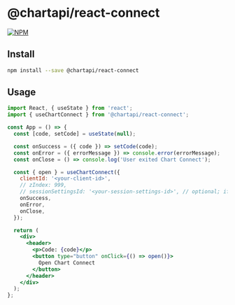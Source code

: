 # @chartapi/react-connect

[![NPM](https://img.shields.io/npm/v/@chartapi/react-connect)](https://www.npmjs.com/package/@chartapi/react-connect)

## Install

```bash
npm install --save @chartapi/react-connect
```

## Usage

```jsx
import React, { useState } from 'react';
import { useChartConnect } from '@chartapi/react-connect';

const App = () => {
  const [code, setCode] = useState(null);

  const onSuccess = ({ code }) => setCode(code);
  const onError = ({ errorMessage }) => console.error(errorMessage);
  const onClose = () => console.log('User exited Chart Connect');

  const { open } = useChartConnect({
    clientId: '<your-client-id>',
    // zIndex: 999,
    // sessionSettingsId: '<your-session-settings-id>', // optional; if provided, will override the default flow settings
    onSuccess,
    onError,
    onClose,
  });

  return (
    <div>
      <header>
        <p>Code: {code}</p>
        <button type="button" onClick={() => open()}>
          Open Chart Connect
        </button>
      </header>
    </div>
  );
};
```

